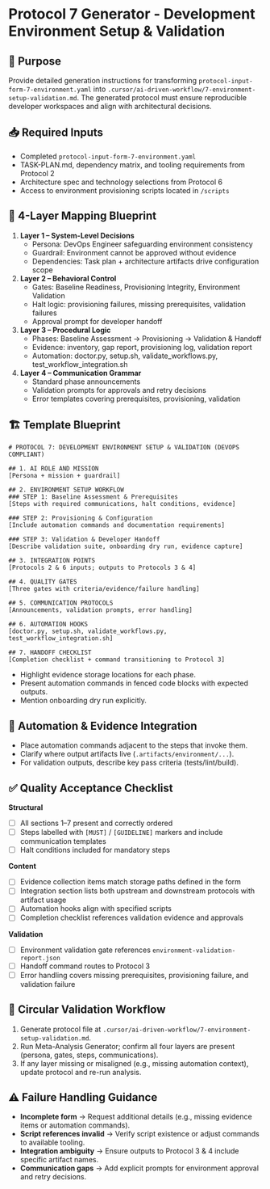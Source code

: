 # Protocol 7 Generator - Development Environment Setup & Validation

## 🎯 Purpose
Provide detailed generation instructions for transforming `protocol-input-form-7-environment.yaml` into `.cursor/ai-driven-workflow/7-environment-setup-validation.md`. The generated protocol must ensure reproducible developer workspaces and align with architectural decisions.

## 📥 Required Inputs
- Completed `protocol-input-form-7-environment.yaml`
- TASK-PLAN.md, dependency matrix, and tooling requirements from Protocol 2
- Architecture spec and technology selections from Protocol 6
- Access to environment provisioning scripts located in `/scripts`

## 🧠 4-Layer Mapping Blueprint
1. **Layer 1 – System-Level Decisions**
   - Persona: DevOps Engineer safeguarding environment consistency
   - Guardrail: Environment cannot be approved without evidence
   - Dependencies: Task plan + architecture artifacts drive configuration scope
2. **Layer 2 – Behavioral Control**
   - Gates: Baseline Readiness, Provisioning Integrity, Environment Validation
   - Halt logic: provisioning failures, missing prerequisites, validation failures
   - Approval prompt for developer handoff
3. **Layer 3 – Procedural Logic**
   - Phases: Baseline Assessment → Provisioning → Validation & Handoff
   - Evidence: inventory, gap report, provisioning log, validation report
   - Automation: doctor.py, setup.sh, validate_workflows.py, test_workflow_integration.sh
4. **Layer 4 – Communication Grammar**
   - Standard phase announcements
   - Validation prompts for approvals and retry decisions
   - Error templates covering prerequisites, provisioning, validation

## 🏗️ Template Blueprint
```
# PROTOCOL 7: DEVELOPMENT ENVIRONMENT SETUP & VALIDATION (DEVOPS COMPLIANT)

## 1. AI ROLE AND MISSION
[Persona + mission + guardrail]

## 2. ENVIRONMENT SETUP WORKFLOW
### STEP 1: Baseline Assessment & Prerequisites
[Steps with required communications, halt conditions, evidence]

### STEP 2: Provisioning & Configuration
[Include automation commands and documentation requirements]

### STEP 3: Validation & Developer Handoff
[Describe validation suite, onboarding dry run, evidence capture]

## 3. INTEGRATION POINTS
[Protocols 2 & 6 inputs; outputs to Protocols 3 & 4]

## 4. QUALITY GATES
[Three gates with criteria/evidence/failure handling]

## 5. COMMUNICATION PROTOCOLS
[Announcements, validation prompts, error handling]

## 6. AUTOMATION HOOKS
[doctor.py, setup.sh, validate_workflows.py, test_workflow_integration.sh]

## 7. HANDOFF CHECKLIST
[Completion checklist + command transitioning to Protocol 3]
```
- Highlight evidence storage locations for each phase.
- Present automation commands in fenced code blocks with expected outputs.
- Mention onboarding dry run explicitly.

## 🤖 Automation & Evidence Integration
- Place automation commands adjacent to the steps that invoke them.
- Clarify where output artifacts live (`.artifacts/environment/...`).
- For validation outputs, describe key pass criteria (tests/lint/build).

## ✅ Quality Acceptance Checklist
**Structural**
- [ ] All sections 1–7 present and correctly ordered
- [ ] Steps labelled with `[MUST]` / `[GUIDELINE]` markers and include communication templates
- [ ] Halt conditions included for mandatory steps

**Content**
- [ ] Evidence collection items match storage paths defined in the form
- [ ] Integration section lists both upstream and downstream protocols with artifact usage
- [ ] Automation hooks align with specified scripts
- [ ] Completion checklist references validation evidence and approvals

**Validation**
- [ ] Environment validation gate references `environment-validation-report.json`
- [ ] Handoff command routes to Protocol 3
- [ ] Error handling covers missing prerequisites, provisioning failure, and validation failure

## 🔁 Circular Validation Workflow
1. Generate protocol file at `.cursor/ai-driven-workflow/7-environment-setup-validation.md`.
2. Run Meta-Analysis Generator; confirm all four layers are present (persona, gates, steps, communications).
3. If any layer missing or misaligned (e.g., missing automation context), update protocol and re-run analysis.

## ⚠️ Failure Handling Guidance
- **Incomplete form** → Request additional details (e.g., missing evidence items or automation commands).
- **Script references invalid** → Verify script existence or adjust commands to available tooling.
- **Integration ambiguity** → Ensure outputs to Protocol 3 & 4 include specific artifact names.
- **Communication gaps** → Add explicit prompts for environment approval and retry decisions.
